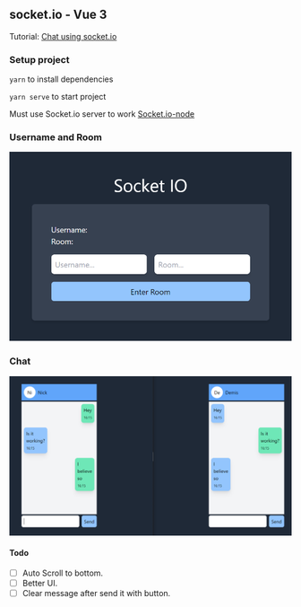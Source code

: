 ## socket.io - Vue 3

Tutorial: [Chat using socket.io](https://www.youtube.com/watch?v=NU-HfZY3ATQ 'Youtube video')

### Setup project

`yarn` to install dependencies

`yarn serve` to start project

Must use Socket.io server to work [Socket.io-node](https://github.com/demisrusso9/socket.io-node)

### Username and Room

![](page1.png)

### Chat

![](page2.png)

#### Todo

- [ ] Auto Scroll to bottom.
- [ ] Better UI.
- [ ] Clear message after send it with button.

